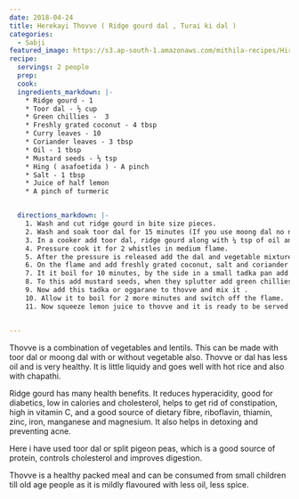 ```yaml
---
date: 2018-04-24
title: Herekayi Thovve ( Ridge gourd dal , Turai ki dal )
categories:
  - Sabji
featured_image: https://s3.ap-south-1.amazonaws.com/mithila-recipes/Hirekaayi_tavve_small.jpg
recipe:
  servings: 2 people
  prep:
  cook:
  ingredients_markdown: |-
    * Ridge gourd - 1
    * Toor dal - ½ cup
    * Green chillies -  3
    * Freshly grated coconut - 4 tbsp
    * Curry leaves - 10
    * Coriander leaves - 3 tbsp
    * Oil - 1 tbsp
    * Mustard seeds - ⅓ tsp
    * Hing ( asafoetida ) - A pinch
    * Salt - 1 tbsp
    * Juice of half lemon
    * A pinch of turmeric


  directions_markdown: |-
    1. Wash and cut ridge gourd in bite size pieces.
    2. Wash and soak toor dal for 15 minutes (If you use moong dal no need to soak)
    3. In a cooker add toor dal, ridge gourd along with ¼ tsp of oil and turmeric ( i have soaked toor dal as ridge gourd gets cooked faster than dal, if you are using moong dal you can cook outside in pan )
    4. Pressure cook it for 2 whistles in medium flame.
    5. After the pressure is released add the dal and vegetable mixture in a pan or vessel.
    6. On the flame and add freshly grated coconut, salt and coriander leaves. You can adjust the consistency of dal by adding required amount of water.
    7. It it boil for 10 minutes, by the side in a small tadka pan add the remaining oil.
    8. To this add mustard seeds, when they splutter add green chillies and curry leaves.
    9. Now add this tadka or oggarane to thovve and mix it .
    10. Allow it to boil for 2 more minutes and switch off the flame.
    11. Now squeeze lemon juice to thovve and it is ready to be served.


---
```

Thovve is a combination of vegetables and lentils. This can be made with toor dal or moong dal with or without vegetable also. Thovve or dal has less oil and is very healthy. It is little liquidy and goes well with hot rice and also with chapathi.

Ridge gourd has many health benefits. It reduces hyperacidity, good for diabetics, low in calories and cholesterol, helps to get rid of constipation, high in vitamin C, and a good source of dietary fibre, riboflavin, thiamin, zinc, iron, manganese and magnesium. It also helps in detoxing and preventing acne.

Here i have used toor dal or split pigeon peas, which is a good source of protein, controls cholesterol and improves digestion.

Thovve is a healthy packed meal and can be consumed from small children till old age people as it is mildly flavoured with less oil, less spice.
